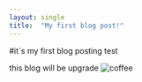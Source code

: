 ```yaml
---
layout: single
title:  "My first blog post!"
---
```

#it`s my first blog posting test

this blog will be upgrade
![coffee](https://user-images.githubusercontent.com/122856495/213640285-e931ed05-d822-4861-a444-8ebade5dc8fe.jpg)
